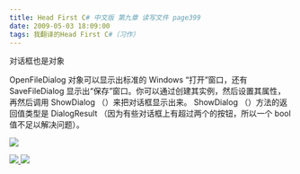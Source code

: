 ```yaml
---
title: Head First C# 中文版 第九章 读写文件 page399
date: 2009-05-03 18:09:00
tags: 我翻译的Head First C#（习作）
---
```

对话框也是对象

  

OpenFileDialog  对象可以显示出标准的  Windows  “打开”窗口，还有  SaveFileDialog
显示出“保存”窗口。你可以通过创建其实例，然后设置其属性，再然后调用  ShowDialog  （）来把对话框显示出来。  ShowDialog
（）方法的返回值类型是  DialogResult  （因为有些对话框上有超过两个的按钮，所以一个  bool  值不足以解决问题）。

  

![](https://p-blog.csdn.net/images/p_blog_csdn_net/cuipengfei1/EntryImages/20090503/2009-05-03_17-53-47.jpg)



[ ![](https://profile.csdnimg.cn/5/2/5/3_cuipengfei1)
![](https://g.csdnimg.cn/static/user-reg-year/1x/11.png)
](https://blog.csdn.net/cuipengfei1)





